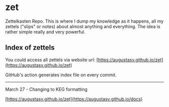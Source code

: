  # zet
Zettelkasten Repo. This is where I dump my knowledge as it happens, all my zettels ("slips" or notes) about almost anything and everything. The idea is rather simple really and very powerful. 
## Index of zettels
You could access all zettels via website url: [https://augustasv.github.io/zet](https://augustasv.github.io/zet)

GitHub's action generates index file on every commit.

---
March 27 - Changing to KEG formatting

[https://augustasv.github.io/zet](https://augustasv.github.io/docs)
